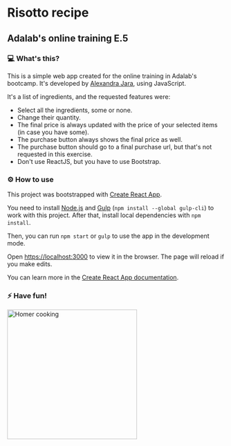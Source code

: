 # Risotto recipe
## Adalab's online training E.5

### 💻 What's this?

This is a simple web app created for the online training in Adalab's bootcamp. It's developed by [Alexandra Jara](https://github.com/alexandrajaramz), using JavaScript.

It's a list of ingredients, and the requested features were:
- Select all the ingredients, some or none.
- Change their quantity.
- The final price is always updated with the price of your selected items (in case you have some).
- The purchase button always shows the final price as well.
- The purchase button should go to a final purchase url, but that's not requested in this exercise.
- Don't use ReactJS, but you have to use Bootstrap.

### ⚙️ How to use

This project was bootstrapped with [Create React App](https://github.com/facebook/create-react-app).

You need to install [Node.js](https://nodejs.org/) and [Gulp](https://gulpjs.com) (`npm install --global gulp-cli`) to work with this project. After that, install local dependencies with `npm install`.

Then, you can run `npm start` or `gulp` to use the app in the development mode.

Open [https://localhost:3000](https://localhost:3000) to view it in the browser. The page will reload if you make edits.

You can learn more in the [Create React App documentation](https://facebook.github.io/create-react-app/docs/getting-started).

### ⚡️ Have fun!
<img src="../assets/images/cooking.gif" alt="Homer cooking" width="300px">
